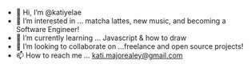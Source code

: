 - 👋 Hi, I’m @katiyelae
- 👀 I’m interested in ... matcha lattes, new music, and becoming a Software Engineer!
- 🌱 I’m currently learning ... Javascript & how to draw
- 💞️ I’m looking to collaborate on ...freelance and open source projects!
- 📫 How to reach me ... kati.majorealey@gmail.com

<!---
katiyelae/katiyelae is a ✨ special ✨ repository because its `README.md` (this file) appears on your GitHub profile.
You can click the Preview link to take a look at your changes.
--->
